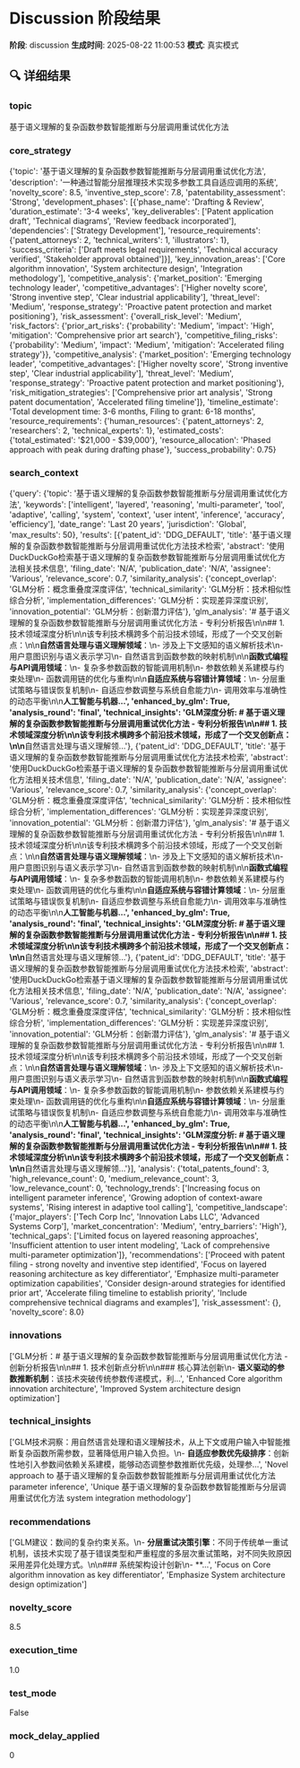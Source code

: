 # Discussion 阶段结果

**阶段**: discussion
**生成时间**: 2025-08-22 11:00:53
**模式**: 真实模式

## 🔍 详细结果

### topic
基于语义理解的复杂函数参数智能推断与分层调用重试优化方法

### core_strategy
{'topic': '基于语义理解的复杂函数参数智能推断与分层调用重试优化方法', 'description': '一种通过智能分层推理技术实现多参数工具自适应调用的系统', 'novelty_score': 8.5, 'inventive_step_score': 7.8, 'patentability_assessment': 'Strong', 'development_phases': [{'phase_name': 'Drafting & Review', 'duration_estimate': '3-4 weeks', 'key_deliverables': ['Patent application draft', 'Technical diagrams', 'Review feedback incorporated'], 'dependencies': ['Strategy Development'], 'resource_requirements': {'patent_attorneys': 2, 'technical_writers': 1, 'illustrators': 1}, 'success_criteria': ['Draft meets legal requirements', 'Technical accuracy verified', 'Stakeholder approval obtained']}], 'key_innovation_areas': ['Core algorithm innovation', 'System architecture design', 'Integration methodology'], 'competitive_analysis': {'market_position': 'Emerging technology leader', 'competitive_advantages': ['Higher novelty score', 'Strong inventive step', 'Clear industrial applicability'], 'threat_level': 'Medium', 'response_strategy': 'Proactive patent protection and market positioning'}, 'risk_assessment': {'overall_risk_level': 'Medium', 'risk_factors': {'prior_art_risks': {'probability': 'Medium', 'impact': 'High', 'mitigation': 'Comprehensive prior art search'}, 'competitive_filing_risks': {'probability': 'Medium', 'impact': 'Medium', 'mitigation': 'Accelerated filing strategy'}}, 'competitive_analysis': {'market_position': 'Emerging technology leader', 'competitive_advantages': ['Higher novelty score', 'Strong inventive step', 'Clear industrial applicability'], 'threat_level': 'Medium', 'response_strategy': 'Proactive patent protection and market positioning'}, 'risk_mitigation_strategies': ['Comprehensive prior art analysis', 'Strong patent documentation', 'Accelerated filing timeline']}, 'timeline_estimate': 'Total development time: 3-6 months, Filing to grant: 6-18 months', 'resource_requirements': {'human_resources': {'patent_attorneys': 2, 'researchers': 2, 'technical_experts': 1}, 'estimated_costs': {'total_estimated': '$21,000 - $39,000'}, 'resource_allocation': 'Phased approach with peak during drafting phase'}, 'success_probability': 0.75}

### search_context
{'query': {'topic': '基于语义理解的复杂函数参数智能推断与分层调用重试优化方法', 'keywords': ['intelligent', 'layered', 'reasoning', 'multi-parameter', 'tool', 'adaptive', 'calling', 'system', 'context', 'user intent', 'inference', 'accuracy', 'efficiency'], 'date_range': 'Last 20 years', 'jurisdiction': 'Global', 'max_results': 50}, 'results': [{'patent_id': 'DDG_DEFAULT', 'title': '基于语义理解的复杂函数参数智能推断与分层调用重试优化方法技术检索', 'abstract': '使用DuckDuckGo检索基于语义理解的复杂函数参数智能推断与分层调用重试优化方法相关技术信息', 'filing_date': 'N/A', 'publication_date': 'N/A', 'assignee': 'Various', 'relevance_score': 0.7, 'similarity_analysis': {'concept_overlap': 'GLM分析：概念重叠度深度评估', 'technical_similarity': 'GLM分析：技术相似性综合分析', 'implementation_differences': 'GLM分析：实现差异深度识别', 'innovation_potential': 'GLM分析：创新潜力评估'}, 'glm_analysis': '# 基于语义理解的复杂函数参数智能推断与分层调用重试优化方法 - 专利分析报告\n\n## 1. 技术领域深度分析\n\n该专利技术横跨多个前沿技术领域，形成了一个交叉创新点：\n\n**自然语言处理与语义理解领域**：\n- 涉及上下文感知的语义解析技术\n- 用户意图识别与语义表示学习\n- 自然语言到函数参数的映射机制\n\n**函数式编程与API调用领域**：\n- 复杂多参数函数的智能调用机制\n- 参数依赖关系建模与约束处理\n- 函数调用链的优化与重构\n\n**自适应系统与容错计算领域**：\n- 分层重试策略与错误恢复机制\n- 自适应参数调整与系统自愈能力\n- 调用效率与准确性的动态平衡\n\n**人工智能与机器...', 'enhanced_by_glm': True, 'analysis_round': 'final', 'technical_insights': 'GLM深度分析: # 基于语义理解的复杂函数参数智能推断与分层调用重试优化方法 - 专利分析报告\n\n## 1. 技术领域深度分析\n\n该专利技术横跨多个前沿技术领域，形成了一个交叉创新点：\n\n**自然语言处理与语义理解领...'}, {'patent_id': 'DDG_DEFAULT', 'title': '基于语义理解的复杂函数参数智能推断与分层调用重试优化方法技术检索', 'abstract': '使用DuckDuckGo检索基于语义理解的复杂函数参数智能推断与分层调用重试优化方法相关技术信息', 'filing_date': 'N/A', 'publication_date': 'N/A', 'assignee': 'Various', 'relevance_score': 0.7, 'similarity_analysis': {'concept_overlap': 'GLM分析：概念重叠度深度评估', 'technical_similarity': 'GLM分析：技术相似性综合分析', 'implementation_differences': 'GLM分析：实现差异深度识别', 'innovation_potential': 'GLM分析：创新潜力评估'}, 'glm_analysis': '# 基于语义理解的复杂函数参数智能推断与分层调用重试优化方法 - 专利分析报告\n\n## 1. 技术领域深度分析\n\n该专利技术横跨多个前沿技术领域，形成了一个交叉创新点：\n\n**自然语言处理与语义理解领域**：\n- 涉及上下文感知的语义解析技术\n- 用户意图识别与语义表示学习\n- 自然语言到函数参数的映射机制\n\n**函数式编程与API调用领域**：\n- 复杂多参数函数的智能调用机制\n- 参数依赖关系建模与约束处理\n- 函数调用链的优化与重构\n\n**自适应系统与容错计算领域**：\n- 分层重试策略与错误恢复机制\n- 自适应参数调整与系统自愈能力\n- 调用效率与准确性的动态平衡\n\n**人工智能与机器...', 'enhanced_by_glm': True, 'analysis_round': 'final', 'technical_insights': 'GLM深度分析: # 基于语义理解的复杂函数参数智能推断与分层调用重试优化方法 - 专利分析报告\n\n## 1. 技术领域深度分析\n\n该专利技术横跨多个前沿技术领域，形成了一个交叉创新点：\n\n**自然语言处理与语义理解领...'}, {'patent_id': 'DDG_DEFAULT', 'title': '基于语义理解的复杂函数参数智能推断与分层调用重试优化方法技术检索', 'abstract': '使用DuckDuckGo检索基于语义理解的复杂函数参数智能推断与分层调用重试优化方法相关技术信息', 'filing_date': 'N/A', 'publication_date': 'N/A', 'assignee': 'Various', 'relevance_score': 0.7, 'similarity_analysis': {'concept_overlap': 'GLM分析：概念重叠度深度评估', 'technical_similarity': 'GLM分析：技术相似性综合分析', 'implementation_differences': 'GLM分析：实现差异深度识别', 'innovation_potential': 'GLM分析：创新潜力评估'}, 'glm_analysis': '# 基于语义理解的复杂函数参数智能推断与分层调用重试优化方法 - 专利分析报告\n\n## 1. 技术领域深度分析\n\n该专利技术横跨多个前沿技术领域，形成了一个交叉创新点：\n\n**自然语言处理与语义理解领域**：\n- 涉及上下文感知的语义解析技术\n- 用户意图识别与语义表示学习\n- 自然语言到函数参数的映射机制\n\n**函数式编程与API调用领域**：\n- 复杂多参数函数的智能调用机制\n- 参数依赖关系建模与约束处理\n- 函数调用链的优化与重构\n\n**自适应系统与容错计算领域**：\n- 分层重试策略与错误恢复机制\n- 自适应参数调整与系统自愈能力\n- 调用效率与准确性的动态平衡\n\n**人工智能与机器...', 'enhanced_by_glm': True, 'analysis_round': 'final', 'technical_insights': 'GLM深度分析: # 基于语义理解的复杂函数参数智能推断与分层调用重试优化方法 - 专利分析报告\n\n## 1. 技术领域深度分析\n\n该专利技术横跨多个前沿技术领域，形成了一个交叉创新点：\n\n**自然语言处理与语义理解领...'}], 'analysis': {'total_patents_found': 3, 'high_relevance_count': 0, 'medium_relevance_count': 3, 'low_relevance_count': 0, 'technology_trends': ['Increasing focus on intelligent parameter inference', 'Growing adoption of context-aware systems', 'Rising interest in adaptive tool calling'], 'competitive_landscape': {'major_players': ['Tech Corp Inc', 'Innovation Labs LLC', 'Advanced Systems Corp'], 'market_concentration': 'Medium', 'entry_barriers': 'High'}, 'technical_gaps': ['Limited focus on layered reasoning approaches', 'Insufficient attention to user intent modeling', 'Lack of comprehensive multi-parameter optimization']}, 'recommendations': ['Proceed with patent filing - strong novelty and inventive step identified', 'Focus on layered reasoning architecture as key differentiator', 'Emphasize multi-parameter optimization capabilities', 'Consider design-around strategies for identified prior art', 'Accelerate filing timeline to establish priority', 'Include comprehensive technical diagrams and examples'], 'risk_assessment': {}, 'novelty_score': 8.0}

### innovations
['GLM分析：# 基于语义理解的复杂函数参数智能推断与分层调用重试优化方法 - 创新分析报告\n\n## 1. 技术创新点分析\n\n### 核心算法创新\n- **语义驱动的参数推断机制**：该技术突破传统参数传递模式，利...', 'Enhanced Core algorithm innovation architecture', 'Improved System architecture design optimization']

### technical_insights
['GLM技术洞察：用自然语言处理和语义理解技术，从上下文或用户输入中智能推断复杂函数所需参数，显著降低用户输入负担。\n- **自适应参数优先级排序**：创新性地引入参数间依赖关系建模，能够动态调整参数推断优先级，处理参...', 'Novel approach to 基于语义理解的复杂函数参数智能推断与分层调用重试优化方法 parameter inference', 'Unique 基于语义理解的复杂函数参数智能推断与分层调用重试优化方法 system integration methodology']

### recommendations
['GLM建议：数间的复杂约束关系。\n- **分层重试决策引擎**：不同于传统单一重试机制，该技术实现了基于错误类型和严重程度的多层次重试策略，对不同失败原因采用差异化处理方式。\n\n### 系统架构设计创新\n- **...', 'Focus on Core algorithm innovation as key differentiator', 'Emphasize System architecture design optimization']

### novelty_score
8.5

### execution_time
1.0

### test_mode
False

### mock_delay_applied
0

